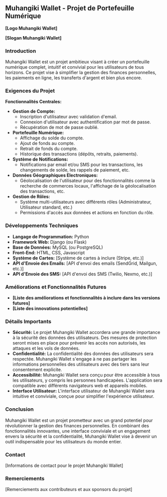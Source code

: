 ## Muhangiki Wallet - Projet de Portefeuille Numérique

**[Logo Muhangiki Wallet]**

**[Slogan Muhangiki Wallet]**

### Introduction

Muhangiki Wallet est un projet ambitieux visant à créer un portefeuille numérique complet, intuitif et convivial pour les utilisateurs de tous horizons. Ce projet vise à simplifier la gestion des finances personnelles, les paiements en ligne, les transferts d'argent et bien plus encore.

### Exigences du Projet

**Fonctionnalités Centrales:**

* **Gestion de Compte:**
    * Inscription d'utilisateur avec validation d'email.
    * Connexion d'utilisateur avec authentification par mot de passe.
    * Récupération de mot de passe oublié.
* **Portefeuille Numérique:**
    * Affichage du solde du compte.
    * Ajout de fonds au compte.
    * Retrait de fonds du compte.
    * Historique des transactions (dépôts, retraits, paiements).
* **Système de Notifications:**
    * Notifications par email et/ou SMS pour les transactions, les changements de solde, les rappels de paiement, etc.
* **Données Géographiques Electroniques:**
    * Géolocalisation de l'utilisateur pour des fonctionnalités comme la recherche de commerces locaux, l'affichage de la géolocalisation des transactions, etc.
* **Gestion de Rôles:**
    * Système multi-utilisateurs avec différents rôles (Administrateur, Utilisateur standard, etc.)
    * Permissions d'accès aux données et actions en fonction du rôle.

### Développements Techniques

* **Langage de Programmation:** Python
* **Framework Web:** Django (ou Flask)
* **Base de Données:** MySQL (ou PostgreSQL)
* **Front-End:** HTML, CSS, Javascript
* **Système de Cartes:**  [Système de cartes à inclure (Stripe, etc.)]
* **API d'Envoie des Emails:** [API d'envoi des emails (SendGrid, Mailgun, etc.)]
* **API d'Envoie des SMS:** [API d'envoi des SMS (Twilio, Nexmo, etc.)]

### Améliorations et Fonctionnalités Futures

* **[Liste des améliorations et fonctionnalités à inclure dans les versions futures]**
* **[Liste des innovations potentielles]**

### Détails Importants

* **Sécurité:**  Le projet Muhangiki Wallet accordera une grande importance à la sécurité des données des utilisateurs. Des mesures de protection seront mises en place pour prévenir les accès non autorisés, les attaques et les vols de données.
* **Confidentialité:**  La confidentialité des données des utilisateurs sera respectée. Muhangiki Wallet s'engage à ne pas partager les informations personnelles des utilisateurs avec des tiers sans leur consentement explicite.
* **Accessibilité:**  Muhangiki Wallet sera conçu pour être accessible à tous les utilisateurs, y compris les personnes handicapées. L'application sera compatible avec différents navigateurs web et appareils mobiles.
* **Interface Utilisateur:**  L'interface utilisateur de Muhangiki Wallet sera intuitive et conviviale, conçue pour simplifier l'expérience utilisateur.

### Conclusion

Muhangiki Wallet est un projet prometteur avec un grand potentiel pour révolutionner la gestion des finances personnelles. En combinant des fonctionnalités innovantes, une interface conviviale et un engagement envers la sécurité et la confidentialité, Muhangiki Wallet vise à devenir un outil indispensable pour les utilisateurs du monde entier.

### Contact

[Informations de contact pour le projet Muhangiki Wallet]

### Remerciements

[Remerciements aux contributeurs et aux sponsors du projet]


